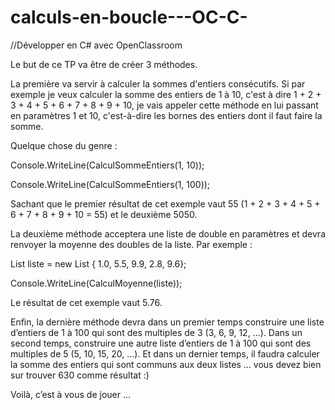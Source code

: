 # calculs-en-boucle---OC-C-

//Développer en C# avec OpenClassroom

Le but de ce TP va être de créer 3 méthodes.

La première va servir à calculer la sommes d'entiers consécutifs. Si par exemple je veux calculer la somme des entiers de 1 à 10, c'est à dire 1 + 2 + 3 + 4 + 5 + 6 + 7 + 8 + 9 + 10, je vais appeler cette méthode en lui passant en paramètres 1 et 10, c'est-à-dire les bornes des entiers dont il faut faire la somme.

Quelque chose du genre :

Console.WriteLine(CalculSommeEntiers(1, 10));

Console.WriteLine(CalculSommeEntiers(1, 100));

Sachant que le premier résultat de cet exemple vaut 55 (1 + 2 + 3 + 4 + 5 + 6 + 7 + 8 + 9 + 10 = 55) et le deuxième 5050.

La deuxième méthode acceptera une liste de double en paramètres et devra renvoyer la moyenne des doubles de la liste. Par exemple :

List<double> liste = new List<double> { 1.0, 5.5, 9.9, 2.8, 9.6};

Console.WriteLine(CalculMoyenne(liste));

Le résultat de cet exemple vaut 5.76.

Enfin, la dernière méthode devra dans un premier temps construire une liste d’entiers de 1 à 100 qui sont des multiples de 3 (3, 6, 9, 12, …). Dans un second temps, construire une autre liste d’entiers de 1 à 100 qui sont des multiples de 5 (5, 10, 15, 20, …). Et dans un dernier temps, il faudra calculer la somme des entiers qui sont communs aux deux listes … vous devez bien sur trouver 630 comme résultat :)

Voilà, c’est à vous de jouer …
